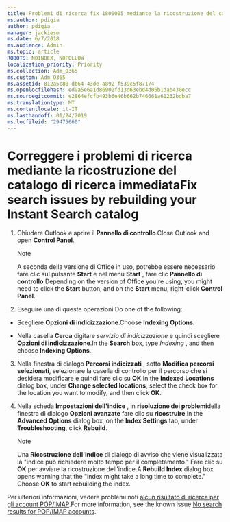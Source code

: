 ```yaml
---
title: Problemi di ricerca fix 1800005 mediante la ricostruzione del catalogo di ricerca immediata
ms.author: pdigia
author: pdigia
manager: jackiesm
ms.date: 6/7/2018
ms.audience: Admin
ms.topic: article
ROBOTS: NOINDEX, NOFOLLOW
localization_priority: Priority
ms.collection: Adm_O365
ms.custom: Adm_O365
ms.assetid: 812a5c80-db64-43de-a892-f539c5f87174
ms.openlocfilehash: ed9a5e6a1d86902fd13d63ebd4d05b1dab430ecc
ms.sourcegitcommit: e2864efcfb493b6e46b662b746661a61232bdba7
ms.translationtype: MT
ms.contentlocale: it-IT
ms.lasthandoff: 01/24/2019
ms.locfileid: "29475660"
---
```

# <a name="fix-search-issues-by-rebuilding-your-instant-search-catalog"></a><span data-ttu-id="5849c-102">Correggere i problemi di ricerca mediante la ricostruzione del catalogo di ricerca immediata</span><span class="sxs-lookup"><span data-stu-id="5849c-102">Fix search issues by rebuilding your Instant Search catalog</span></span>

1. <span data-ttu-id="5849c-103">Chiudere Outlook e aprire il **Pannello di controllo**.</span><span class="sxs-lookup"><span data-stu-id="5849c-103">Close Outlook and open **Control Panel**.</span></span>
    
    > [!NOTE]
    > <span data-ttu-id="5849c-104">A seconda della versione di Office in uso, potrebbe essere necessario fare clic sul pulsante **Start** e nel menu **Start** , fare clic **Pannello di controllo**.</span><span class="sxs-lookup"><span data-stu-id="5849c-104">Depending on the version of Office you're using, you might need to click the **Start** button, and on the **Start** menu, right-click **Control Panel**.</span></span> 
  
2. <span data-ttu-id="5849c-105">Eseguire una di queste operazioni:</span><span class="sxs-lookup"><span data-stu-id="5849c-105">Do one of the following:</span></span>
    
  - <span data-ttu-id="5849c-106">Scegliere **Opzioni di indicizzazione**.</span><span class="sxs-lookup"><span data-stu-id="5849c-106">Choose **Indexing Options**.</span></span>
    
  - <span data-ttu-id="5849c-107">Nella casella **Cerca** digitare *servizio di indicizzazione* e quindi scegliere **Opzioni di indicizzazione**.</span><span class="sxs-lookup"><span data-stu-id="5849c-107">In the **Search** box, type  *Indexing*  , and then choose **Indexing Options**.</span></span>
    
3. <span data-ttu-id="5849c-108">Nella finestra di dialogo **Percorsi indicizzati** , sotto **Modifica percorsi selezionati**, selezionare la casella di controllo per il percorso che si desidera modificare e quindi fare clic su **OK**.</span><span class="sxs-lookup"><span data-stu-id="5849c-108">In the **Indexed Locations** dialog box, under **Change selected locations**, select the check box for the location you want to modify, and then click **OK**.</span></span>
    
4. <span data-ttu-id="5849c-109">Nella scheda **Impostazioni dell'indice** , in **risoluzione dei problemi**della finestra di dialogo **Opzioni avanzate** fare clic su **ricostruire**.</span><span class="sxs-lookup"><span data-stu-id="5849c-109">In the **Advanced Options** dialog box, on the **Index Settings** tab, under **Troubleshooting**, click **Rebuild**.</span></span>
    
    > [!NOTE]
    > <span data-ttu-id="5849c-p101">Una **Ricostruzione dell'indice** di dialogo di avviso che viene visualizzata la "indice può richiedere molto tempo per il completamento." Fare clic su **OK** per avviare la ricostruzione dell'indice.</span><span class="sxs-lookup"><span data-stu-id="5849c-p101">A **Rebuild Index** dialog box opens warning that the "index might take a long time to complete." Choose **OK** to start rebuilding the index.</span></span> 
  
<span data-ttu-id="5849c-112">Per ulteriori informazioni, vedere problemi noti [alcun risultato di ricerca per gli account POP/IMAP](https://support.office.com/article/51c9d2c7-a3db-4358-afdf-50d3a9e57039.aspx).</span><span class="sxs-lookup"><span data-stu-id="5849c-112">For more information, see the known issue [No search results for POP/IMAP accounts](https://support.office.com/article/51c9d2c7-a3db-4358-afdf-50d3a9e57039.aspx).</span></span>
  

